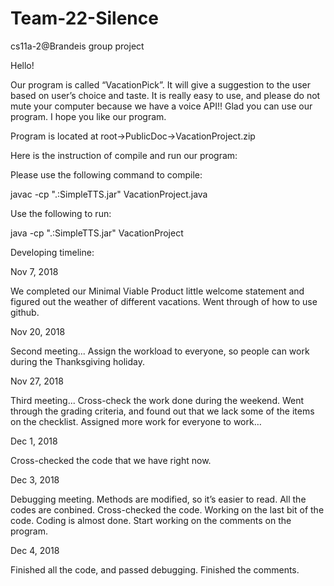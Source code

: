 # Team-22-Silence
cs11a-2@Brandeis group project

Hello! 

Our program is called “VacationPick”. It will give a suggestion to the user based on user’s choice and taste. It is really easy to use, and please do not mute your computer because we have a voice API!! Glad you can use our program. I hope you like our program.

Program is located at root->PublicDoc->VacationProject.zip


Here is the instruction of compile and run our program:

Please use the following command to compile:

javac -cp ".:SimpleTTS.jar" VacationProject.java 

Use the following to run:

java -cp ".:SimpleTTS.jar" VacationProject



Developing timeline:

Nov 7, 2018

We completed our Minimal Viable Product little welcome statement and figured out the weather of different vacations. Went through of how to use github.

Nov 20, 2018

Second meeting...
Assign the workload to everyone, so people can work during the Thanksgiving holiday.

Nov 27, 2018

Third meeting...
Cross-check the work done during the weekend. Went through the grading criteria, and found out that we lack some of the items on the checklist. Assigned more work for everyone to work…

Dec 1, 2018

Cross-checked the code that we have right now.

Dec 3, 2018

Debugging meeting. Methods are modified, so it’s easier to read. All the codes are conbined. Cross-checked the code. Working on the last bit of the code. Coding is almost done. Start working on the comments on the program.

Dec 4, 2018

Finished all the code, and passed debugging.
Finished the comments.
